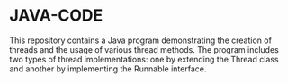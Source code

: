 # JAVA-CODE
This repository contains a Java program demonstrating the creation of threads and the usage of various thread methods. The program includes two types of thread implementations: one by extending the Thread class and another by implementing the Runnable interface.
